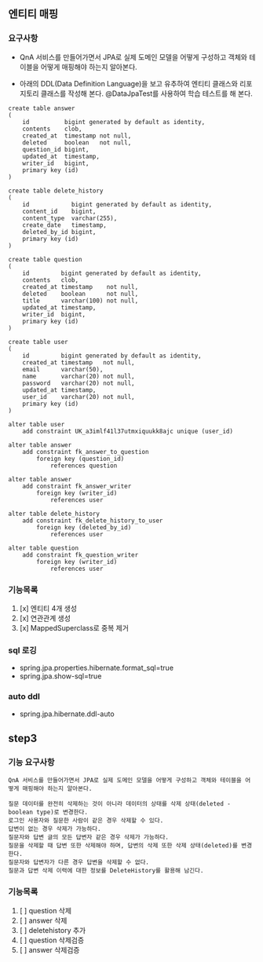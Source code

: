 ## 엔티티 매핑

### 요구사항
- QnA 서비스를 만들어가면서 JPA로 실제 도메인 모델을 어떻게 구성하고 객체와 테이블을 어떻게 매핑해야 하는지 알아본다.

- 아래의 DDL(Data Definition Language)을 보고 유추하여 엔티티 클래스와 리포지토리 클래스를 작성해 본다.
@DataJpaTest를 사용하여 학습 테스트를 해 본다.
  
```aidl
create table answer
(
    id          bigint generated by default as identity,
    contents    clob,
    created_at  timestamp not null,
    deleted     boolean   not null,
    question_id bigint,
    updated_at  timestamp,
    writer_id   bigint,
    primary key (id)
)
```
```aidl
create table delete_history
(
    id            bigint generated by default as identity,
    content_id    bigint,
    content_type  varchar(255),
    create_date   timestamp,
    deleted_by_id bigint,
    primary key (id)
)
```
```aidl
create table question
(
    id         bigint generated by default as identity,
    contents   clob,
    created_at timestamp    not null,
    deleted    boolean      not null,
    title      varchar(100) not null,
    updated_at timestamp,
    writer_id  bigint,
    primary key (id)
)
```
```aidl
create table user
(
    id         bigint generated by default as identity,
    created_at timestamp   not null,
    email      varchar(50),
    name       varchar(20) not null,
    password   varchar(20) not null,
    updated_at timestamp,
    user_id    varchar(20) not null,
    primary key (id)
)

alter table user
    add constraint UK_a3imlf41l37utmxiquukk8ajc unique (user_id)
```

```aidl
alter table answer
    add constraint fk_answer_to_question
        foreign key (question_id)
            references question

alter table answer
    add constraint fk_answer_writer
        foreign key (writer_id)
            references user

alter table delete_history
    add constraint fk_delete_history_to_user
        foreign key (deleted_by_id)
            references user

alter table question
    add constraint fk_question_writer
        foreign key (writer_id)
            references user
```
### 기능목록
1. [x] 엔티티 4개 생성
2. [x] 연관관계 생성
3. [x] MappedSuperclass로 중복 제거

### sql 로깅
- spring.jpa.properties.hibernate.format_sql=true 
- spring.jpa.show-sql=true

### auto ddl
- spring.jpa.hibernate.ddl-auto

## step3

### 기능 요구사항
```aidl
QnA 서비스를 만들어가면서 JPA로 실제 도메인 모델을 어떻게 구성하고 객체와 테이블을 어떻게 매핑해야 하는지 알아본다.

질문 데이터를 완전히 삭제하는 것이 아니라 데이터의 상태를 삭제 상태(deleted - boolean type)로 변경한다.
로그인 사용자와 질문한 사람이 같은 경우 삭제할 수 있다.
답변이 없는 경우 삭제가 가능하다.
질문자와 답변 글의 모든 답변자 같은 경우 삭제가 가능하다.
질문을 삭제할 때 답변 또한 삭제해야 하며, 답변의 삭제 또한 삭제 상태(deleted)를 변경한다.
질문자와 답변자가 다른 경우 답변을 삭제할 수 없다.
질문과 답변 삭제 이력에 대한 정보를 DeleteHistory를 활용해 남긴다.
```

### 기능목록
1. [ ] question 삭제
2. [ ] answer 삭제
3. [ ] deletehistory 추가
4. [ ] question 삭제검증
5. [ ] answer 삭제검증